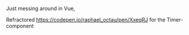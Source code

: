 Just messing around in Vue,

Refractored https://codepen.io/raphael_octau/pen/XxeqRJ for the Timer-component
